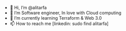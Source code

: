 - 👋 Hi, I’m @alitarfa
- 👀 I’m Software engineer, In love with Cloud computing
- 🌱 I’m currently learning Terraform & Web 3.0 
- 📫 How to reach me [linkedin: sudo find alitarfa]

<!---
alitarfa/alitarfa is a ✨ special ✨ repository because its `README.md` (this file) appears on your GitHub profile.
You can click the Preview link to take a look at your changes.
--->
